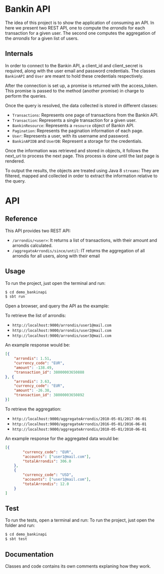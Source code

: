 # Bankin API 

The idea of this project is to show the application of consuming an API. In here we present 
two REST API, one to compute the _arrondis_ for each transaction for a given user. The 
second one computes the aggregation of the _arrondis_ for a given list of users.

## Internals

In order to connect to the Bankin API, a client_id and client_secret is required, along with 
the user email and password credentials. The classes `BankinAPI` and `User` are meant to hold
these credentials respectively.

After the connection is set up, a promise is returned with the access_token. This promise
is passed to the method (another promise) in charge to perform the queries. 
 
Once the query is resolved, the data collected is stored in different classes: 
- `Transactions`: Represents one page of transactions from the Bankin API.
- `Transaction`: Represents a single transaction for a given user.
- `BankinResource`: Represents a `resource` object of Bankin API.
- `Pagination`: Represents the pagination information of each page.
- `User`: Represents a user, with its username and password.
- `BankinAPIDB` and `UserDB`: Represent a storage for the credentials.

Once the information was retrieved and stored in objects, it follows the next_uri to process 
the next page. This process is done until the last page is rendered.
  
To output the results, the objects are treated using Java 8 `streams`: They are filtered, 
mapped and collected in order to extract the information relative to the query.  

# API

## Reference
This API provides two REST API:

- `/arrondis/<user>`: It returns a list of transactions, with their amount and arrondis calculated.
- `/aggregateArrondis/since/until`: IT returns the aggregation of all arrondis for all users, along with their email

## Usage
To run the project, just open the terminal and run:

```bash
$ cd demo_bankinapi
$ sbt run
```

Open a browser, and query the API as the example:

To retrieve the list of arrondis:

- `http://localhost:9000/arrondis/user1@mail.com`
- `http://localhost:9000/arrondis/user2@mail.com`
- `http://localhost:9000/arrondis/user3@mail.com`

An example response would be:

```json
[{
	"arrondis": 1.51,
	"currency_code": "EUR",
	"amount": -138.49,
	"transaction_id": 38000003650888
}, {
	"arrondis": 3.63,
	"currency_code": "EUR",
	"amount": -26.38,
	"transaction_id": 38000003650892
}]
```

To retrieve the aggregation:

- `http://localhost:9000/aggregateArrondis/2010-05-01/2017-06-01`
- `http://localhost:9000/aggregateArrondis/2016-05-01/2016-06-01`
- `http://localhost:9000/aggregateArrondis/2010-05-01/2010-06-01`

An example response for the aggregated data would be:
```json
[{
		"currency_code": "EUR",
		"accounts": ["user1@mail.com"],
		"totalArrondis": 306.0
	},
	{
		"currency_code": "USD",
		"accounts": ["user1@mail.com"],
		"totalArrondis": 12.0
	}
]
```




## Test
To run the tests, open a terminal and run:
To run the project, just open the folder and run:

```bash
$ cd demo_bankinapi
$ sbt test
```

## Documentation
Classes and code contains its own comments explaning how they work.
